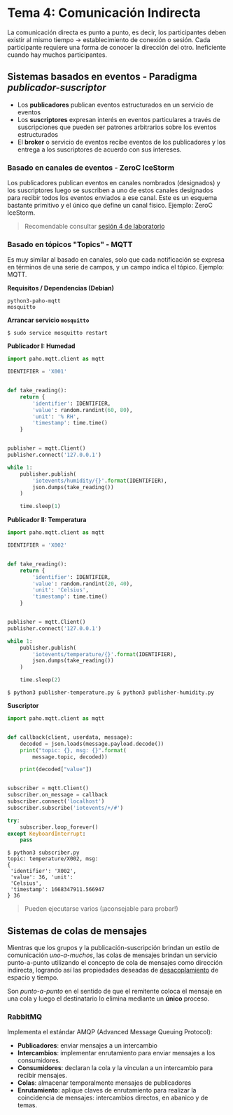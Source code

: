 # Tema 4: Comunicación Indirecta

La comunicación directa es punto a punto, es decir, los participantes deben existir al mismo tiempo $\rightarrow$ establecimiento de conexión o sesión. Cada participante requiere una forma de conocer la dirección del otro. Ineficiente cuando hay muchos participantes.

## Sistemas basados en eventos - Paradigma _publicador-suscriptor_

- Los **publicadores** publican eventos estructurados en un servicio de eventos
- Los **suscriptores** expresan interés en eventos particulares a través de suscripciones que pueden ser patrones arbitrarios sobre los eventos estructurados
- El **broker** o servicio de eventos recibe eventos de los publicadores y los entrega a los suscriptores de acuerdo con sus intereses.

### Basado en canales de eventos - ZeroC IceStorm

Los publicadores publican eventos en canales nombrados (designados) y los suscriptores luego se suscriben a uno de estos canales designados para recibir todos los eventos enviados a ese canal. Este es un esquema bastante primitivo y el único que define un canal físico. Ejemplo: ZeroC IceStorm.

> Recomendable consultar [sesión 4 de laboratorio](/Sesiones%20de%20laboratorio/S4%20Canales%20de%20Eventos/README.md)

### Basado en tópicos "Topics" - MQTT

Es muy similar al basado en canales, solo que cada notificación se expresa en términos de una serie de campos, y un campo indica el tópico. Ejemplo: MQTT.

**Requisitos / Dependencias (Debian)**

```console
python3-paho-mqtt
mosquitto
```

**Arrancar servicio `mosquitto`**

```console
$ sudo service mosquitto restart
```

**Publicador I: Humedad**

```python
import paho.mqtt.client as mqtt

IDENTIFIER = 'X001'


def take_reading():
    return {
        'identifier': IDENTIFIER,
        'value': random.randint(60, 80),
        'unit': '% RH',
        'timestamp': time.time()
    }


publisher = mqtt.Client()
publisher.connect('127.0.0.1')

while 1:
    publisher.publish(
        'iotevents/humidity/{}'.format(IDENTIFIER),
        json.dumps(take_reading())
    )

    time.sleep(1)
```

**Publicador II: Temperatura**

```python
import paho.mqtt.client as mqtt

IDENTIFIER = 'X002'


def take_reading():
    return {
        'identifier': IDENTIFIER,
        'value': random.randint(20, 40),
        'unit': 'Celsius',
        'timestamp': time.time()
    }


publisher = mqtt.Client()
publisher.connect('127.0.0.1')

while 1:
    publisher.publish(
        'iotevents/temperature/{}'.format(IDENTIFIER),
        json.dumps(take_reading())
    )

    time.sleep(2)
```

```console
$ python3 publisher-temperature.py & python3 publisher-humidity.py
```

**Suscriptor**

```python
import paho.mqtt.client as mqtt


def callback(client, userdata, message):
    decoded = json.loads(message.payload.decode())
    print("topic: {}, msg: {}".format(
        message.topic, decoded))

    print(decoded["value"])


subscriber = mqtt.Client()
subscriber.on_message = callback
subscriber.connect('localhost')
subscriber.subscribe('iotevents/+/#')

try:
    subscriber.loop_forever()
except KeyboardInterrupt:
    pass
```

```console
$ python3 subscriber.py
topic: temperature/X002, msg:
{
 'identifier': 'X002',
 'value': 36, 'unit':
 'Celsius',
 'timestamp': 1668347911.566947
} 36
```

> Pueden ejecutarse varios (¡aconsejable para probar!)

## Sistemas de colas de mensajes

Mientras que los grupos y la publicación-suscripción brindan un estilo de comunicación _uno-a-muchos_, las colas de mensajes brindan un servicio punto-a-punto utilizando el concepto de cola de mensajes como dirección indirecta, logrando así las propiedades deseadas de <ins>desacoplamiento</ins> de espacio y tiempo.

Son _punto-a-punto_ en el sentido de que el remitente coloca el mensaje en una cola y luego el destinatario lo elimina mediante un **único** proceso.

### RabbitMQ

Implementa el estándar AMQP (Advanced Message Queuing Protocol):
- **Publicadores**: enviar mensajes a un intercambio
- **Intercambios**: implementar enrutamiento para enviar mensajes a los consumidores.
- **Consumidores**: declaran la cola y la vinculan a un intercambio para recibir mensajes.
- **Colas**: almacenar temporalmente mensajes de publicadores
- **Enrutamiento**: aplique claves de enrutamiento para realizar la coincidencia de mensajes: intercambios directos, en abanico y de temas.